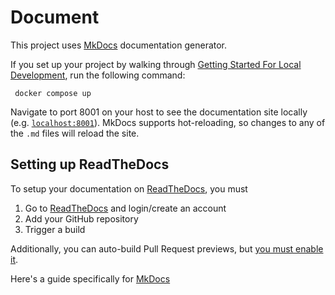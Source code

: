 # Document

This project uses [MkDocs](https://www.mkdocs.org/) documentation generator.

If you set up your project by walking through [Getting Started For Local Development](getting_started_local.md), run the following command:

     docker compose up

Navigate to port 8001 on your host to see the documentation site locally (e.g. [`localhost:8001`](http://localhost:8001/)).
MkDocs supports hot-reloading, so changes to any of the `.md` files will reload the site.

## Setting up ReadTheDocs

To setup your documentation on [ReadTheDocs](https://readthedocs.org/), you must

1. Go to [ReadTheDocs](https://readthedocs.org/) and login/create an account
2. Add your GitHub repository
3. Trigger a build

Additionally, you can auto-build Pull Request previews, but [you must enable it](https://docs.readthedocs.io/en/latest/guides/autobuild-docs-for-pull-requests.html#autobuild-documentation-for-pull-requests).

Here's a guide specifically for [MkDocs](https://www.mkdocs.org/user-guide/deploying-your-docs/#read-the-docs)
